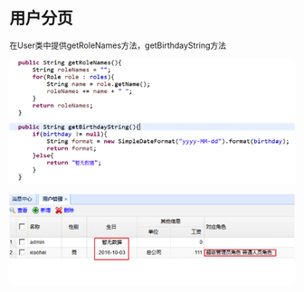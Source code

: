 # 用户分页

在User类中提供getRoleNames方法，getBirthdayString方法

![](../../../.gitbook/assets/image%20%2874%29.png)

![](../../../.gitbook/assets/image%20%2828%29.png)

